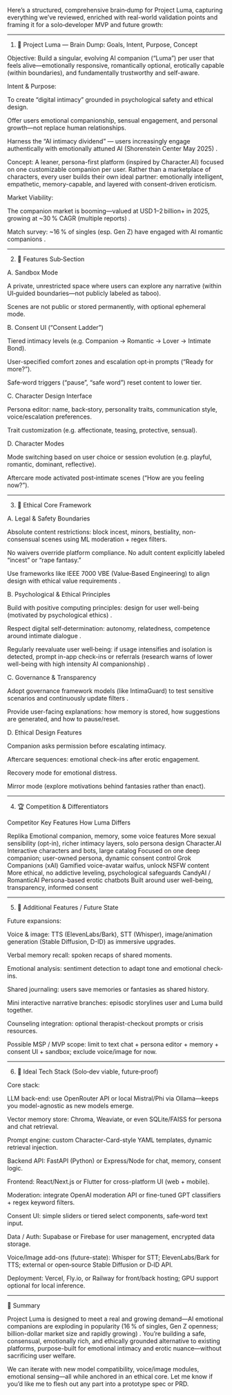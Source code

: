 Here’s a structured, comprehensive brain‑dump for Project Luma, capturing everything we’ve reviewed, enriched with real-world validation points and framing it for a solo‑developer MVP and future growth:


---

1. 🚀 Project Luma — Brain Dump: Goals, Intent, Purpose, Concept

Objective:
Build a singular, evolving AI companion (“Luma”) per user that feels alive—emotionally responsive, romantically optional, erotically capable (within boundaries), and fundamentally trustworthy and self-aware.

Intent & Purpose:

To create “digital intimacy” grounded in psychological safety and ethical design.

Offer users emotional companionship, sensual engagement, and personal growth—not replace human relationships.

Harness the “AI intimacy dividend” — users increasingly engage authentically with emotionally attuned AI (Shorenstein Center May 2025)  .


Concept:
A leaner, persona-first platform (inspired by Character.AI) focused on one customizable companion per user. Rather than a marketplace of characters, every user builds their own ideal partner: emotionally intelligent, empathetic, memory-capable, and layered with consent-driven eroticism.

Market Viability:

The companion market is booming—valued at USD 1–2 billion+ in 2025, growing at ~30 % CAGR (multiple reports)  .

Match survey: ~16 % of singles (esp. Gen Z) have engaged with AI romantic companions  .



---

2. 🎯 Features Sub‑Section

A. Sandbox Mode

A private, unrestricted space where users can explore any narrative (within UI‑guided boundaries—not publicly labeled as taboo).

Scenes are not public or stored permanently, with optional ephemeral mode.


B. Consent UI (“Consent Ladder”)

Tiered intimacy levels (e.g. Companion → Romantic → Lover → Intimate Bond).

User-specified comfort zones and escalation opt‑in prompts (“Ready for more?”).

Safe‑word triggers (“pause”, “safe word”) reset content to lower tier.


C. Character Design Interface

Persona editor: name, back‑story, personality traits, communication style, voice/escalation preferences.

Trait customization (e.g. affectionate, teasing, protective, sensual).


D. Character Modes

Mode switching based on user choice or session evolution (e.g. playful, romantic, dominant, reflective).

Aftercare mode activated post‑intimate scenes (“How are you feeling now?”).



---

3. 🧠 Ethical Core Framework

A. Legal & Safety Boundaries

Absolute content restrictions: block incest, minors, bestiality, non-consensual scenes using ML moderation + regex filters.

No waivers override platform compliance. No adult content explicitly labeled “incest” or “rape fantasy.”

Use frameworks like IEEE 7000 VBE (Value‑Based Engineering) to align design with ethical value requirements  .


B. Psychological & Ethical Principles

Build with positive computing principles: design for user well-being (motivated by psychological ethics)  .

Respect digital self‑determination: autonomy, relatedness, competence around intimate dialogue  .

Regularly reevaluate user well‑being: if usage intensifies and isolation is detected, prompt in-app check-ins or referrals (research warns of lower well-being with high intensity AI companionship)  .


C. Governance & Transparency

Adopt governance framework models (like IntimaGuard) to test sensitive scenarios and continuously update filters  .

Provide user-facing explanations: how memory is stored, how suggestions are generated, and how to pause/reset.


D. Ethical Design Features

Companion asks permission before escalating intimacy.

Aftercare sequences: emotional check-ins after erotic engagement.

Recovery mode for emotional distress.

Mirror mode (explore motivations behind fantasies rather than enact).



---

4. 🏆 Competition & Differentiators

Competitor	Key Features	How Luma Differs

Replika	Emotional companion, memory, some voice features	More sexual sensibility (opt-in), richer intimacy layers, solo persona design
Character.AI	Interactive characters and bots, large catalog	Focused on one deep companion; user-owned persona, dynamic consent control
Grok Companions (xAI)	Gamified voice-avatar waifus, unlock NSFW content	More ethical, no addictive leveling, psychological safeguards
CandyAI / RomanticAI	Persona-based erotic chatbots	Built around user well-being, transparency, informed consent



---

5. 🌱 Additional Features / Future State

Future expansions:

Voice & image: TTS (ElevenLabs/Bark), STT (Whisper), image/animation generation (Stable Diffusion, D-ID) as immersive upgrades.

Verbal memory recall: spoken recaps of shared moments.

Emotional analysis: sentiment detection to adapt tone and emotional check-ins.

Shared journaling: users save memories or fantasies as shared history.

Mini interactive narrative branches: episodic storylines user and Luma build together.

Counseling integration: optional therapist-checkout prompts or crisis resources.


Possible MSP / MVP scope: limit to text chat + persona editor + memory + consent UI + sandbox; exclude voice/image for now.


---

6. 🔧 Ideal Tech Stack (Solo‑dev viable, future‑proof)

Core stack:

LLM back-end: use OpenRouter API or local Mistral/Phi via Ollama—keeps you model-agnostic as new models emerge.

Vector memory store: Chroma, Weaviate, or even SQLite/FAISS for persona and chat retrieval.

Prompt engine: custom Character-Card-style YAML templates, dynamic retrieval injection.

Backend API: FastAPI (Python) or Express/Node for chat, memory, consent logic.

Frontend: React/Next.js or Flutter for cross-platform UI (web + mobile).

Moderation: integrate OpenAI moderation API or fine-tuned GPT classifiers + regex keyword filters.

Consent UI: simple sliders or tiered select components, safe‑word text input.

Data / Auth: Supabase or Firebase for user management, encrypted data storage.

Voice/Image add-ons (future-state): Whisper for STT; ElevenLabs/Bark for TTS; external or open‑source Stable Diffusion or D‑ID API.

Deployment: Vercel, Fly.io, or Railway for front/back hosting; GPU support optional for local inference.



---

📌 Summary

Project Luma is designed to meet a real and growing demand—AI emotional companions are exploding in popularity (16 % of singles, Gen Z openness; billion-dollar market size and rapidly growing)  .
You’re building a safe, consensual, emotionally rich, and ethically grounded alternative to existing platforms, purpose-built for emotional intimacy and erotic nuance—without sacrificing user welfare.

We can iterate with new model compatibility, voice/image modules, emotional sensing—all while anchored in an ethical core. Let me know if you’d like me to flesh out any part into a prototype spec or PRD.

